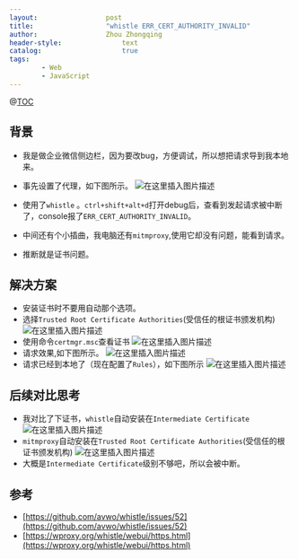 ```yaml
---
layout:					post
title:					"whistle ERR_CERT_AUTHORITY_INVALID"
author:					Zhou Zhongqing
header-style:				text
catalog:					true
tags:
		- Web
		- JavaScript
---
```

@[TOC](目录)
## 背景
- 我是做企业微信侧边栏，因为要改bug，方便调试，所以想把请求导到我本地来。
- 事先设置了代理，如下图所示。
![在这里插入图片描述](https://i-blog.csdnimg.cn/blog_migrate/4fbf48ec9653e48ed6b4d944a1270c48.png)

- 使用了`whistle` 。`ctrl+shift+alt+d`打开debug后，查看到发起请求被中断了，console报了`ERR_CERT_AUTHORITY_INVALID`。

- 中间还有个小插曲，我电脑还有`mitmproxy`,使用它却没有问题，能看到请求。
- 推断就是证书问题。
## 解决方案
- 安装证书时不要用自动那个选项。
- 选择`Trusted Root Certificate Authorities`(受信任的根证书颁发机构)
![在这里插入图片描述](https://i-blog.csdnimg.cn/blog_migrate/da888b55644f8cfa7b6b1cc154731d00.png)
- 使用命令`certmgr.msc`查看证书
![在这里插入图片描述](https://i-blog.csdnimg.cn/blog_migrate/a1f1bd4174a22b2f01c153c2daa07d3e.png)
- 请求效果,如下图所示。
![在这里插入图片描述](https://i-blog.csdnimg.cn/blog_migrate/e289b80a4dbb3a4c0835ef21fc60b93b.png)
- 请求已经到本地了（现在配置了`Rules`），如下图所示
![在这里插入图片描述](https://i-blog.csdnimg.cn/blog_migrate/874c8ba2eb3af2c3b47135c777c5a839.png)

## 后续对比思考
- 我对比了下证书，`whistle`自动安装在`Intermediate Certificate`
![在这里插入图片描述](https://i-blog.csdnimg.cn/blog_migrate/1b23464b41c3cdd599847d42ad47ec5c.png)
- `mitmproxy`自动安装在`Trusted Root Certificate Authorities`(受信任的根证书颁发机构)
![在这里插入图片描述](https://i-blog.csdnimg.cn/blog_migrate/0d440137a7d0e9415461a602ac5702d4.png)
- 大概是`Intermediate Certificate`级别不够吧，所以会被中断。



## 参考
- [https://github.com/avwo/whistle/issues/52](https://github.com/avwo/whistle/issues/52)
- [https://wproxy.org/whistle/webui/https.html](https://wproxy.org/whistle/webui/https.html)
